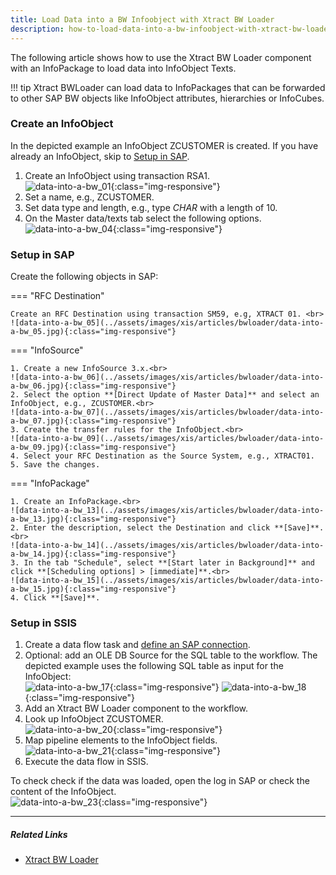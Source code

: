 ```yaml
---
title: Load Data into a BW Infoobject with Xtract BW Loader
description: how-to-load-data-into-a-bw-infoobject-with-xtract-bw-loader
---
```


The following article shows how to use the Xtract BW Loader component with an InfoPackage to load data into InfoObject Texts.

!!! tip
	Xtract BWLoader can load data to InfoPackages that can be forwarded to other SAP BW objects like InfoObject attributes, hierarchies or InfoCubes.

### Create an InfoObject

In the depicted example an InfoObject ZCUSTOMER is created.
If you have already an InfoObject, skip to [Setup in SAP](#setup-in-sap).

1. Create an InfoObject using transaction RSA1.<br>
![data-into-a-bw_01](../assets/images/xis/articles/bwloader/data-into-a-bw_01.jpg){:class="img-responsive"}
2. Set a name, e.g., ZCUSTOMER.
3. Set data type and length, e.g., type *CHAR* with a length of 10.
4. On the Master data/texts tab select the following options.<br>
![data-into-a-bw_04](../assets/images/xis/articles/bwloader/data-into-a-bw_04.jpg){:class="img-responsive"}

### Setup in SAP 

Create the following objects in SAP:

=== "RFC Destination"

	Create an RFC Destination using transaction SM59, e.g, XTRACT 01. <br>
	![data-into-a-bw_05](../assets/images/xis/articles/bwloader/data-into-a-bw_05.jpg){:class="img-responsive"}

=== "InfoSource"

	1. Create a new InfoSource 3.x.<br>
	![data-into-a-bw_06](../assets/images/xis/articles/bwloader/data-into-a-bw_06.jpg){:class="img-responsive"}
	2. Select the option **[Direct Update of Master Data]** and select an InfoObject, e.g., ZCUSTOMER.<br>
	![data-into-a-bw_07](../assets/images/xis/articles/bwloader/data-into-a-bw_07.jpg){:class="img-responsive"}
	3. Create the transfer rules for the InfoObject.<br>
	![data-into-a-bw_09](../assets/images/xis/articles/bwloader/data-into-a-bw_09.jpg){:class="img-responsive"}
	4. Select your RFC Destination as the Source System, e.g., XTRACT01.
	5. Save the changes. 

=== "InfoPackage"

	1. Create an InfoPackage.<br>
	![data-into-a-bw_13](../assets/images/xis/articles/bwloader/data-into-a-bw_13.jpg){:class="img-responsive"}
	2. Enter the description, select the Destination and click **[Save]**.<br>
	![data-into-a-bw_14](../assets/images/xis/articles/bwloader/data-into-a-bw_14.jpg){:class="img-responsive"}
	3. In the tab "Schedule", select **[Start later in Background]** and click **[Scheduling options] > [immediate]**.<br>
	![data-into-a-bw_15](../assets/images/xis/articles/bwloader/data-into-a-bw_15.jpg){:class="img-responsive"}
	4. Click **[Save]**. 


### Setup in SSIS

1. Create a data flow task and [define an SAP connection](https://help.theobald-software.com/en/xtract-is/sap-connection/the-connection-manager).
2. Optional: add an OLE DB Source for the SQL table to the workflow.
The depicted example uses the following SQL table as input for the InfoObject:<br>
![data-into-a-bw_17](../assets/images/xis/articles/bwloader/data-into-a-bw_17.jpg){:class="img-responsive"}
![data-into-a-bw_18](../assets/images/xis/articles/bwloader/data-into-a-bw_18.jpg){:class="img-responsive"}
3. Add an Xtract BW Loader component to the workflow.
4. Look up InfoObject ZCUSTOMER.<br>
![data-into-a-bw_20](../assets/images/xis/articles/bwloader/data-into-a-bw_20.jpg){:class="img-responsive"}
5. Map pipeline elements to the InfoObject fields.<br>
![data-into-a-bw_21](../assets/images/xis/articles/bwloader/data-into-a-bw_21.jpg){:class="img-responsive"}
6. Execute the data flow in SSIS.

To check check if the data was loaded, open the log in SAP or check the content of the InfoObject.<br>
![data-into-a-bw_23](../assets/images/xis/articles/bwloader/data-into-a-bw_23.jpg){:class="img-responsive"}


*****

##### Related Links 
- [Xtract BW Loader](https://help.theobald-software.com/en/xtract-is/bw-loader) 

